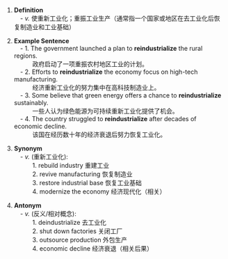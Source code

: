 1. **Definition**  
     - _v._ 使重新工业化；重振工业生产（通常指一个国家或地区在去工业化后恢复制造业和工业基础）
    
2. **Example Sentence**  
     - 1. The government launched a plan to **reindustrialize** the rural regions.  
       政府启动了一项重振农村地区工业的计划。  
     - 2. Efforts to **reindustrialize** the economy focus on high-tech manufacturing.  
       经济重新工业化的努力集中在高科技制造业上。  
     - 3. Some believe that green energy offers a chance to **reindustrialize** sustainably.  
       一些人认为绿色能源为可持续重新工业化提供了机会。  
     - 4. The country struggled to **reindustrialize** after decades of economic decline.  
       该国在经历数十年的经济衰退后努力恢复工业化。
    
3. **Synonym**  
     - _v._ (重新工业化):  
       1. rebuild industry 重建工业  
       2. revive manufacturing 恢复制造业  
       3. restore industrial base 恢复工业基础  
       4. modernize the economy 经济现代化（相关）
    
4. **Antonym**  
     - _v._ (反义/相对概念):  
       1. deindustrialize 去工业化  
       2. shut down factories 关闭工厂  
       3. outsource production 外包生产  
       4. economic decline 经济衰退（相关后果）
    